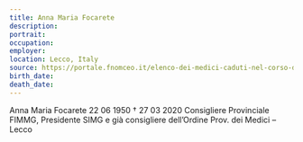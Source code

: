 ```yaml
---
title: Anna Maria Focarete
description: 
portrait: 
occupation: 
employer: 
location: Lecco, Italy
source: https://portale.fnomceo.it/elenco-dei-medici-caduti-nel-corso-dellepidemia-di-covid-19/
birth_date: 
death_date: 
---
```



Anna Maria Focarete 22 06 1950 † 27 03 2020
Consigliere Provinciale FIMMG, Presidente SIMG e già consigliere dell’Ordine Prov. dei Medici – Lecco